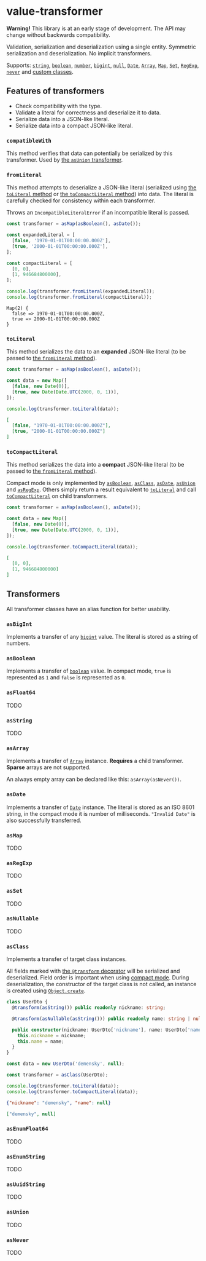 # value-transformer

**Warning!** This library is at an early stage of development. The API may
change without backwards compatibility.

Validation, serialization and deserialization using a single entity. Symmetric
serialization and deserialization. No implicit transformers.

Supports: [`string`](#asstring), [`boolean`](#asboolean),
[`number`](#asfloat64), [`bigint`](#asbigint), [`null`](#asnullable),
[`Date`](#asdate), [`Array`](#asarray), [`Map`](#asmap), [`Set`](#asset),
[`RegExp`](#asregexp), [`never`](#asnever) and [custom classes](#asclass).

## Features of transformers

- Check compatibility with the type.
- Validate a literal for correctness and deserialize it to data.
- Serialize data into a JSON-like literal.
- Serialize data into a compact JSON-like literal.

### `compatibleWith`

This method verifies that data can potentially be serialized by this
transformer. Used by [the `asUnion` transformer](#asunion).

### `fromLiteral`

This method attempts to deserialize a JSON-like literal (serialized using
[the `toLiteral` method](#toliteral) or
[the `toCompactLiteral` method](#tocompactliteral)) into data. The literal is
carefully checked for consistency within each transformer.

Throws an `IncompatibleLiteralError` if an incompatible literal is passed.

```ts
const transformer = asMap(asBoolean(), asDate());

const expandedLiteral = [
  [false, '1970-01-01T00:00:00.000Z'],
  [true, '2000-01-01T00:00:00.000Z'],
];

const compactLiteral = [
  [0, 0],
  [1, 946684800000],
];

console.log(transformer.fromLiteral(expandedLiteral));
console.log(transformer.fromLiteral(compactLiteral));
```

```
Map(2) {
  false => 1970-01-01T00:00:00.000Z,
  true => 2000-01-01T00:00:00.000Z
}
```

### `toLiteral`

This method serializes the data to an **expanded** JSON-like literal (to be
passed to [the `fromLiteral` method](#fromliteral)).

```ts
const transformer = asMap(asBoolean(), asDate());

const data = new Map([
  [false, new Date(0)],
  [true, new Date(Date.UTC(2000, 0, 1))],
]);

console.log(transformer.toLiteral(data));
```

```json
[
  [false, "1970-01-01T00:00:00.000Z"],
  [true, "2000-01-01T00:00:00.000Z"]
]
```

### `toCompactLiteral`

This method serializes the data into a **compact** JSON-like literal (to be
passed to [the `fromLiteral` method](#fromliteral)).

Compact mode is only implemented by [`asBoolean`](#asboolean),
[`asClass`](#asclass), [`asDate`](#asdate), [`asUnion`](#asunion) and
[`asRegExp`](#asregexp). Others simply return a result equivalent to
[`toLiteral`](#toliteral) and call [`toCompactLiteral`](#tocompactliteral) on
child transformers.

```ts
const transformer = asMap(asBoolean(), asDate());

const data = new Map([
  [false, new Date(0)],
  [true, new Date(Date.UTC(2000, 0, 1))],
]);

console.log(transformer.toCompactLiteral(data));
```

```json
[
  [0, 0],
  [1, 946684800000]
]
```

## Transformers

All transformer classes have an alias function for better usability.

### `asBigInt`

Implements a transfer of any [`bigint`][bigint] value. The literal is stored as
a string of numbers.

### `asBoolean`

Implements a transfer of [`boolean`][boolean] value. In compact mode, `true` is
represented as `1` and `false` is represented as `0`.

### `asFloat64`

TODO

### `asString`

TODO

### `asArray`

Implements a transfer of [`Array`][array] instance. **Requires** a child
transformer. **Sparse** arrays are not supported.

An always empty array can be declared like this: `asArray(asNever())`.

### `asDate`

Implements a transfer of [`Date`][date] instance. The literal is stored as an
ISO 8601 string, in the compact mode it is number of milliseconds.
`"Invalid Date"` is also successfully transferred.

### `asMap`

TODO

### `asRegExp`

TODO

### `asSet`

TODO

### `asNullable`

TODO

### `asClass`

Implements a transfer of target class instances.

All fields marked with [the `@transform` decorator][field] will be serialized
and deserialized. Field order is important when using
[compact mode](#tocompactliteral). During deserialization, the constructor of
the target class is not called, an instance is created using
[`Object.create`][object-create].

```ts
class UserDto {
  @transform(asString()) public readonly nickname: string;

  @transform(asNullable(asString())) public readonly name: string | null;

  public constructor(nickname: UserDto['nickname'], name: UserDto['name']) {
    this.nickname = nickname;
    this.name = name;
  }
}

const data = new UserDto('demensky', null);

const transformer = asClass(UserDto);

console.log(transformer.toLiteral(data));
console.log(transformer.toCompactLiteral(data));
```

```json
{"nickname": "demensky", "name": null}
```

```json
["demensky", null]
```

### `asEnumFloat64`

TODO

### `asEnumString`

TODO

### `asUuidString`

TODO

### `asUnion`

TODO

### `asNever`

TODO

[array]: https://mdn.io/array
[bigint]: https://mdn.io/bigint
[boolean]: https://mdn.io/boolean
[date]: https://mdn.io/date
[object-create]: https://mdn.io/object.create
[value-transformer]: ./src/base/value-transformer.ts
[field]: src/transformer/class/decorator/transform.ts
